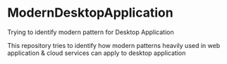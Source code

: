 # ModernDesktopApplication
Trying to identify modern pattern for Desktop Application

This repository tries to identify how modern patterns heavily used in web application & cloud services can apply to desktop application
